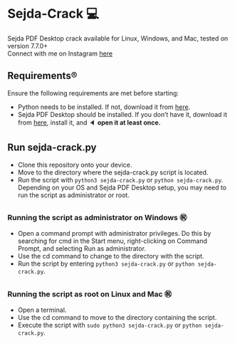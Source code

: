 # Sejda-Crack :computer:

Sejda PDF Desktop crack available for Linux, Windows, and Mac, tested on version 7.7.0+  
Connect with me on Instagram [here](https://www.instagram.com/alejandrozabadal/)

## Requirements:registered:
Ensure the following requirements are met before starting:

- Python needs to be installed. If not, download it from [here](https://www.python.org/downloads/).
- Sejda PDF Desktop should be installed. If you don’t have it, download it from [here](https://www.sejda.com/desktop), install it, and :speaker: **open it at least once.**

## Run sejda-crack.py
- Clone this repository onto your device.
- Move to the directory where the sejda-crack.py script is located.
- Run the script with `python3 sejda-crack.py` or `python sejda-crack.py`. Depending on your OS and Sejda PDF Desktop setup, you may need to run the script as administrator or root.

##
### Running the script as administrator on Windows :congratulations:
- Open a command prompt with administrator privileges. Do this by searching for cmd in the Start menu, right-clicking on Command Prompt, and selecting Run as administrator.
- Use the cd command to change to the directory with the script.
- Run the script by entering `python3 sejda-crack.py` or `python sejda-crack.py`.

##
### Running the script as root on Linux and Mac :congratulations:
- Open a terminal.
- Use the cd command to move to the directory containing the script.
- Execute the script with `sudo python3 sejda-crack.py` or `python sejda-crack.py`.
